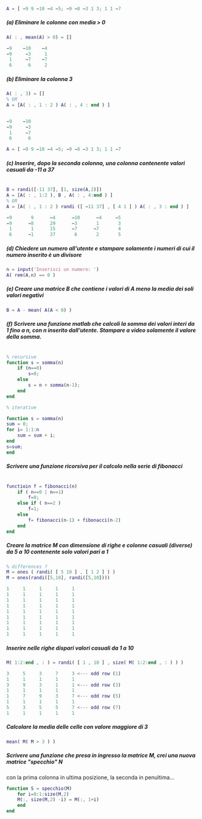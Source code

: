 ```matlab
A = [ −9 9 −10 −4 −5; −9 −8 −3 1 3; 1 1 −7
```

##### (a) Eliminare le colonne con media > 0

```matlab
A( : , mean(A) > 0) = []

−9    −10    −4
−9     −3     1
 1     −7    −7
 6      6     2
```

##### (b) Eliminare la colonna 3

```matlab
A( : , 3) = []
% OR
A = [A( : , 1 : 2 ) A( : , 4 : end ) ]


−9    −10
−9     −3
 1     −7
 6      6
```

```matlab
A = [ −9 9 −10 −4 −5; −9 −8 −3 1 3; 1 1 −7
```

##### (c) Inserire, dopo la seconda colonna, una colonna contenente valori casuali da -11 a 37

```matlab

B = randi([-11 37], [1, size(A,2)])
A = [A( : , 1:2 ), B , A( : , 4:end ) ]
% OR
A = [A( : , 1 : 2 ) randi ([ −11 37] , [ 4 1 ] ) A( : , 3 : end ) ]

−9       9      −4      −10      −4     −5
−9      −8      29      −3       1       3
 1       1      15      −7      −7       4
 6      −1      37       6       2       5
```

##### (d) Chiedere un numero all’utente e stampare solamente i numeri di cui il numero inserito è un divisore

```matlab
n = input('Inserisci un numero: ')
A( rem(A,n) == 0 )
```

##### (e) Creare una matrice B che contiene i valori di A meno la media dei soli valori negativi

```matlab
B = A - mean( A(A < 0) )
```

##### (f) Scrivere una funzione matlab che calcoli la somma dei valori interi da 1 fino a n, con n inserito dall’utente. Stampare a video solamente il valore della somma.

```matlab

% recursive
function s = somma(n)
    if (n==0)
        s=0;
    else
        s = n + somma(n-1);
    end
end

% iterative

function s = somma(n)
sum = 0;
for i= 1:1:n
    sum = sum + i;
end
s=sum;
end

```

##### Scrivere una funzione ricorsiva per il calcolo nella serie di fibonacci

```matlab

functioin f = fibonacci(n)
    if ( n==0 | n==1)
        f=0;
    else if ( n==2 )
        f=1;
    else
        f= fibonacci(n-1) + fibonacci(n-2)
    end
end

```

##### Creare la matrice M con dimensione di righe e colonne casuali (diverse) da 5 a 10 contenente solo valori pari a 1

```matlab
% differences ?
M = ones ( randi( [ 5 10 ] , [ 1 2 ] ) )
M = ones(randi([5,10], randi([5,10])))

1     1     1     1     1
1     1     1     1     1
1     1     1     1     1
1     1     1     1     1
1     1     1     1     1
1     1     1     1     1
1     1     1     1     1
1     1     1     1     1
1     1     1     1     1
```

##### Inserire nelle righe dispari valori casuali da 1 a 10

```matlab
M( 1:2:end , : ) = randi( [ 1 , 10 ] , size( M( 1:2:end , : ) ) )

3     5     3     7     3 <--- odd row (1)
1     1     1     1     1
3     9     3     1     1 <--- odd row (3)
1     1     1     1     1
1     7     9     3     7 <--- odd row (5)
1     1     1     1     1
5     3     5     5     7 <--- odd row (7)
1     1     1     1     1
```

##### Calcolare la media delle celle con valore maggiore di 3

```matlab
mean( M( M > 3 ) )
```

##### Scrivere una funzione che presa in ingresso la matrice M, crei una nuova matrice "specchio" N

con la prima colonna in ultima posizione, la seconda in penultima...

```matlab
function S = specchio(M)
    for i=0:1:size(M,2)
    M(:, size(M,2) -i) = M(:, 1+i)
    end
end

```
